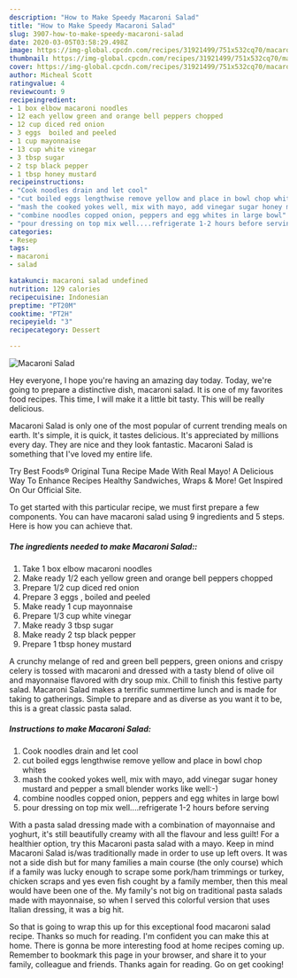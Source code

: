 ```yaml
---
description: "How to Make Speedy Macaroni Salad"
title: "How to Make Speedy Macaroni Salad"
slug: 3907-how-to-make-speedy-macaroni-salad
date: 2020-03-05T03:58:29.498Z
image: https://img-global.cpcdn.com/recipes/31921499/751x532cq70/macaroni-salad-recipe-main-photo.jpg
thumbnail: https://img-global.cpcdn.com/recipes/31921499/751x532cq70/macaroni-salad-recipe-main-photo.jpg
cover: https://img-global.cpcdn.com/recipes/31921499/751x532cq70/macaroni-salad-recipe-main-photo.jpg
author: Micheal Scott
ratingvalue: 4
reviewcount: 9
recipeingredient:
- 1 box elbow macaroni noodles
- 12 each yellow green and orange bell peppers chopped
- 12 cup diced red onion
- 3 eggs  boiled and peeled
- 1 cup mayonnaise
- 13 cup white vinegar
- 3 tbsp sugar
- 2 tsp black pepper
- 1 tbsp honey mustard
recipeinstructions:
- "Cook noodles drain and let cool"
- "cut boiled eggs lengthwise remove yellow and place in bowl chop whites"
- "mash the cooked yokes well, mix with mayo, add vinegar sugar honey mustard and pepper a small blender works like well:-)"
- "combine noodles copped onion, peppers and egg whites in large bowl"
- "pour dressing on top mix well....refrigerate 1-2 hours before serving"
categories:
- Resep
tags:
- macaroni
- salad

katakunci: macaroni salad undefined
nutrition: 129 calories
recipecuisine: Indonesian
preptime: "PT20M"
cooktime: "PT2H"
recipeyield: "3"
recipecategory: Dessert

---
```



![Macaroni Salad](https://img-global.cpcdn.com/recipes/31921499/751x532cq70/macaroni-salad-recipe-main-photo.jpg)

Hey everyone, I hope you're having an amazing day today. Today, we're going to prepare a distinctive dish, macaroni salad. It is one of my favorites food recipes. This time, I will make it a little bit tasty. This will be really delicious.

Macaroni Salad is only one of the most popular of current trending meals on earth. It's simple, it is quick, it tastes delicious. It's appreciated by millions every day. They are nice and they look fantastic. Macaroni Salad is something that I've loved my entire life.

Try Best Foods® Original Tuna Recipe Made With Real Mayo! A Delicious Way To Enhance Recipes Healthy Sandwiches, Wraps &amp; More! Get Inspired On Our Official Site.


To get started with this particular recipe, we must first prepare a few components. You can have macaroni salad using 9 ingredients and 5 steps. Here is how you can achieve that.

##### The ingredients needed to make Macaroni Salad::

1. Take 1 box elbow macaroni noodles
1. Make ready 1/2 each yellow green and orange bell peppers chopped
1. Prepare 1/2 cup diced red onion
1. Prepare 3 eggs , boiled and peeled
1. Make ready 1 cup mayonnaise
1. Prepare 1/3 cup white vinegar
1. Make ready 3 tbsp sugar
1. Make ready 2 tsp black pepper
1. Prepare 1 tbsp honey mustard


A crunchy melange of red and green bell peppers, green onions and crispy celery is tossed with macaroni and dressed with a tasty blend of olive oil and mayonnaise flavored with dry soup mix. Chill to finish this festive party salad. Macaroni Salad makes a terrific summertime lunch and is made for taking to gatherings. Simple to prepare and as diverse as you want it to be, this is a great classic pasta salad. 

##### Instructions to make Macaroni Salad:

1. Cook noodles drain and let cool
1. cut boiled eggs lengthwise remove yellow and place in bowl chop whites
1. mash the cooked yokes well, mix with mayo, add vinegar sugar honey mustard and pepper a small blender works like well:-)
1. combine noodles copped onion, peppers and egg whites in large bowl
1. pour dressing on top mix well....refrigerate 1-2 hours before serving


With a pasta salad dressing made with a combination of mayonnaise and yoghurt, it&#39;s still beautifully creamy with all the flavour and less guilt! For a healthier option, try this Macaroni pasta salad with a mayo. Keep in mind Macaroni Salad is/was traditionally made in order to use up left overs. It was not a side dish but for many families a main course (the only course) which if a family was lucky enough to scrape some pork/ham trimmings or turkey, chicken scraps and yes even fish cought by a family member, then this meal would have been one of the. My family&#39;s not big on traditional pasta salads made with mayonnaise, so when I served this colorful version that uses Italian dressing, it was a big hit. 

So that is going to wrap this up for this exceptional food macaroni salad recipe. Thanks so much for reading. I'm confident you can make this at home. There is gonna be more interesting food at home recipes coming up. Remember to bookmark this page in your browser, and share it to your family, colleague and friends. Thanks again for reading. Go on get cooking!
